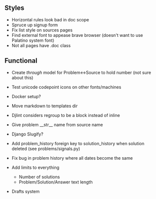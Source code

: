 ## Styles

- Horizontal rules look bad in doc scope
- Spruce up signup form
- Fix list style on sources pages
- Find external font to appease brave browser (doesn't want to use Palatino system font)
- Not all pages have .doc class

## Functional

- Create _through_ model for Problem<->Source to hold number (not sure about this)

- Test unicode codepoint icons on other fonts/machines

- Docker setup?

- Move markdown to templates dir

- Djlint considers regroup to be a block instead of inline

- Give problem \_\_str\_\_ name from source name

- Django Slugify?

- Add problem_history foreign key to solution_history when solution deleted (see problems/signals.py)

- Fix bug in problem history where all dates become the same

- Add limits to everything

  - Number of solutions
  - Problem/Solution/Answer text length

- Drafts system
